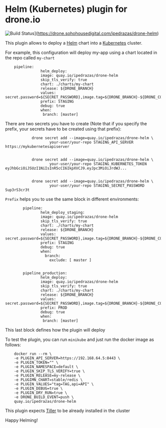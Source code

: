 # Helm (Kubernetes) plugin for drone.io

![Build Status](https://drone.sohohousedigital.com/api/badges/ipedrazas/drone-helm/status.svg)](https://drone.sohohousedigital.com/ipedrazas/drone-helm)

This plugin allows to deploy a [Helm](https://github.com/kubernetes/helm) chart into a [Kubernetes](https://github.com/kubernetes/kubernetes) cluster.

For example, this configuration will deploy my-app using a chart located in the repo called `my-chart`


        pipeline:
                    helm_deploy:
                    image: quay.io/ipedrazas/drone-helm
                    skip_tls_verify: true
                    chart: ./charts/my-chart
                    release: ${DRONE_BRANCH}
                    values: secret.password=${SECRET_PASSWORD},image.tag=${DRONE_BRANCH}-${DRONE_COMMIT_SHA:0:7}
                    prefix: STAGING
                    debug: true
                    when:
                     branch: [master]

There are two secrets you have to create (Note that if you specify the prefix, your secrets have to be created using that prefix):

                drone secret add --image=quay.io/ipedrazas/drone-helm \
                        your-user/your-repo STAGING_API_SERVER https://mykubernetesapiserver


                drone secret add --image=quay.io/ipedrazas/drone-helm \
                        your-user/your-repo STAGING_KUBERNETES_TOKEN eyJhbGciOiJSUzI1NiIsInR5cCI6IkpXVCJ9.eyJpc3MiOiJrdWJ...


                drone secret add --image=quay.io/ipedrazas/drone-helm \
                        your-user/your-repo STAGING_SECRET_PASSWORD Sup3rS3cr3t

`Prefix` helps you to use the same block in different environments:

            pipeline:
                    helm_deploy_staging:
                    image: quay.io/ipedrazas/drone-helm
                    skip_tls_verify: true
                    chart: ./charts/my-chart
                    release: ${DRONE_BRANCH}
                    values: secret.password=${SECRET_PASSWORD},image.tag=${DRONE_BRANCH}-${DRONE_COMMIT_SHA:0:7}
                    prefix: STAGING
                    debug: true
                    when:
                      branch:
                        exclude: [ master ]


            pipeline_production:
                    helm_deploy:
                    image: quay.io/ipedrazas/drone-helm
                    skip_tls_verify: true
                    chart: ./charts/my-chart
                    release: ${DRONE_BRANCH}
                    values: secret.password=${SECRET_PASSWORD},image.tag=${DRONE_BRANCH}-${DRONE_COMMIT_SHA:0:7}
                    prefix: PROD
                    debug: true
                    when:
                     branch: [master]


This last block defines how the plugin will deploy


To test the plugin, you can run `minikube` and just run the docker image as follows:


        docker run --rm \
        -e PLUGIN_API_SERVER=https://192.168.64.5:8443 \
        -e PLUGIN_TOKEN="" \
        -e PLUGIN_NAMESPACE=default \
        -e PLUGIN_SKIP_TLS_VERIFY=true \
        -e PLUGIN_RELEASE=my-release \
        -e PLUGIMN_CHART=stable/redis \
        -e PLUGIN_VALUES="tag=TAG,api=API" \
        -e PLUGIN_DEBUG=true \
        -e PLUGIN_DRY_RUN=true \
        -e DRONE_BUILD_EVENT=push \
        quay.io/ipedrazas/drone-helm


This plugin expects [Tiller](https://github.com/kubernetes/helm/blob/master/docs/architecture.md) to be already installed in the cluster


Happy Helming!
